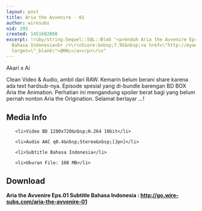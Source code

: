 ```yaml
---
layout: post
title: Aria the Avvenire - 01
author: wiresubs
nid: 295
created: 1451602800
excerpt: !ruby/string:Sequel::SQL::Blob "<p>Unduh Aria the Avvenire Eps.01<br />\r\nSubtitle
  Bahasa Indonesia<br />\r\nScore:&nbsp;7.95&nbsp;<a href=\"http://myanimelist.net/anime/29893/Aria_The_Avvenire/episode/1\"
  target=\"_blank\">@MAL</a></p>\r\n"
---
```

<p class="rtecenter">Akari x Ai</p>

<p class="rtejustify">Clean Video &amp; Audio, ambil dari RAW. Kemarin belum berani share karena ada text hardsub-nya.&nbsp;Episode spesial yang di-bundle barengan BD BOX Aria the Animation. Perhatian ini mengandung spoiler berat bagi yang belum pernah nonton Aria the Origination. Selamat berlayar ...!</p>

<h2>Media Info</h2>

<ul>
	<li>Video BD 1280x720&nbsp;H.264 10bit</li>
	<li>Audio AAC q0.4&nbsp;Stereo&nbsp;[Jpn]</li>
	<li>Subtitle Bahasa Indonesia</li>
	<li>Ukuran File: 108 MB</li>
</ul>

<h2>Download</h2>

<p><strong>Aria the Avvenire Eps.01&nbsp;Subtitle Bahasa</strong><strong>&nbsp;Indonesia<strong>&nbsp;:&nbsp;</strong><a href="http://go.wire-subs.com/aria-the-avvenire-01" target="_blank">http://go.wire-subs.com/aria-the-avvenire-01</a></strong></p>
